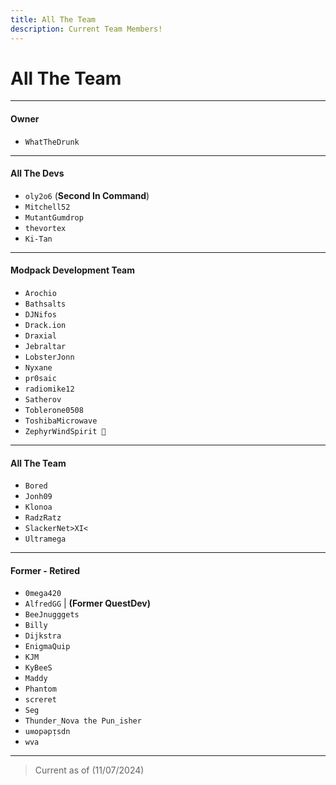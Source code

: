```yaml
---
title: All The Team
description: Current Team Members!
---
```


# All The Team

---

#### Owner

- `WhatTheDrunk`

---

#### All The Devs

- `oly2o6` (**Second In Command**) 
- `Mitchell52`
- `MutantGumdrop`
- `thevortex`
- `Ki-Tan`

---

#### Modpack Development Team

- `Arochio`
- `Bathsalts`
- `DJNifos`
- `Drack.ion`
- `Draxial`
- `Jebraltar`
- `LobsterJonn`
- `Nyxane`
- `pr0saic`
- `radiomike12`
- `Satherov`
- `Toblerone0508`
- `ToshibaMicrowave`
- `ZephyrWindSpirit 🐉`

---

#### All The Team

- `Bored`
- `Jonh09`
- `Klonoa`
- `RadzRatz`
- `SlackerNet>XI<`
- `Ultramega`

---

#### Former - Retired

- `0mega420`
- `AlfredGG` | **(Former QuestDev)**
- `BeeJnugggets`
- `Billy`
- `Dijkstra`
- `EnigmaQuip`
- `KJM`
- `KyBeeS`
- `Maddy`
- `Phantom`
- `screret`
- `Seg`
- `Thunder_Nova the Pun_isher`
- `uʍopǝpᴉsdn`
- `wva`

---

> Current as of (11/07/2024)
